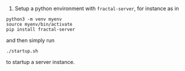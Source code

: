1. Setup a python environment with `fractal-server`, for instance as in
```
python3 -m venv myenv
source myenv/bin/activate
pip install fractal-server
```
and then simply run
```
./startup.sh
```
to startup a server instance.
